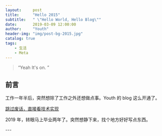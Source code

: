 ```yaml
---
layout:     post
title:      "Hello 2015"
subtitle:   " \"Hello World, Hello Blog\""
date:       2019-03-09 12:00:00
author:     "Youth"
header-img: "img/post-bg-2015.jpg"
catalog: true
tags:
    - 生活
    - Meta
---
```


> “Yeah It's on. ”


## 前言

工作一年半后，突然想除了工作之外还想做点事。Youth 的 blog 这么开通了。

[跳过废话，直接看技术实现 ](#build) 


2019 年，转眼马上毕业两年了。突然想静下来，找个地方好好写点东西。



<p id = "build"></p>
---



